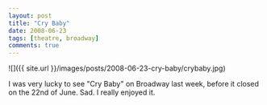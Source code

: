 ```yaml
---
layout: post
title: "Cry Baby"
date: 2008-06-23
tags: [theatre, broadway]
comments: true
---
```

![]({{ site.url }}/images/posts/2008-06-23-cry-baby/crybaby.jpg)

I was very lucky to see "Cry Baby" on Broadway last week, before it closed on the 22nd of June. Sad. I really enjoyed it.
